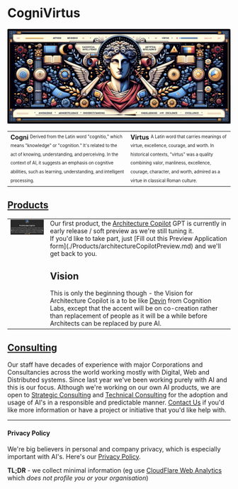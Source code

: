 # CogniVirtus
![CogniVirtus Banner](Images/CogniVirtus%20Banner.jpg)

<style>
  table#noborder td {
    border: none;
    vertical-align: top;
  }
</style>

<table id="noborder">
  <tbody>
    <tr>
      <td>
        <b>Cogni</b>
        <sup><sub>Derived from the Latin word "cognitio," which means "knowledge" or "cognition." It's related to the act of knowing, understanding, and perceiving. In the context of AI, it suggests an emphasis on cognitive abilities, such as learning, understanding, and intelligent processing.</sub></sup>
      </td>
      <td>
        <b>Virtus</b>
        <sup><sub>A Latin word that carries meanings of virtue, excellence, courage, and worth. In historical contexts, "virtus" was a quality combining valor, manliness, excellence, courage, character, and worth, admired as a virtue in classical Roman culture.</sub></sup>
      </td>
    </tr>
  </tbody>
</table>

## [Products](./Products/products.md)
<table id="noborder">
  <tbody>
    <tr>
      <td>
        <img src="./Products/Architecture%20Copilot%20-%20MVP%20-%20header.png" alt="Architecture Copilot">
      </td>
      <td>
        Our first product, the <a href="./Products/architectureCopilot.html">Architecture Copilot</a> GPT is currently in early release / soft preview as we're still tuning it.<br>
        If you'd like to take part, just [Fill out this Preview Application form](./Products/architectureCopilotPreview.md) and we'll get back to you.
        <h2>Vision</h2>
        This is only the beginning though - the Vision for Architecture Copilot is a to be like <a href="https://www.cognition-labs.com/blog">Devin</a> from Cognition Labs, except that the accent will be on co-creation rather than replacement of people as it will be a while before Architects can be replaced by pure AI.
      </td>
    </tr>
  </tbody>
</table>

## [Consulting](Consulting/consulting.md)
Our staff have decades of experience with major Corporations and Consultancies across the world working mostly with Digital, Web and Distributed systems. Since last year we've been working purely with AI and this is our focus. Although we're working on our own AI products, we are open to [Strategic Consulting](Consulting/strategic.md) and [Technical Consulting](./Consulting/technology.md) for the adoption and usage of AI's in a responsible and predictable manner. [Contact Us](contact.md) if you'd like more information or have a project or initiative that you'd like help with.

---

#### Privacy Policy
We're big believers in personal and company privacy, which is especially important with AI's. Here's our [Privacy Policy](privacypolicy.md).

**TL;DR** - we collect minimal information (eg use [CloudFlare Web Analytics](https://www.cloudflare.com/en-au/web-analytics/) which *does not profile you or your organisation*)